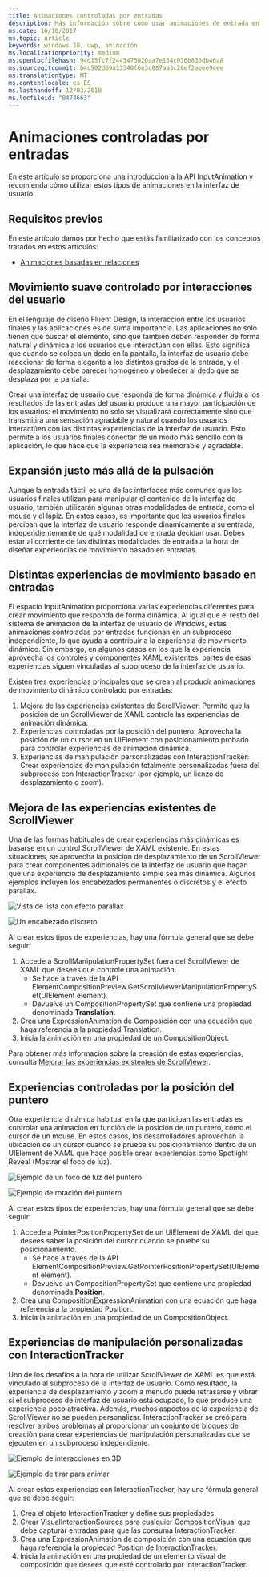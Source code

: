 ```yaml
---
title: Animaciones controladas por entradas
description: Más información sobre cómo usar animaciones de entrada en la interfaz de usuario de tu aplicación.
ms.date: 10/10/2017
ms.topic: article
keywords: windows 10, uwp, animación
ms.localizationpriority: medium
ms.openlocfilehash: 94d15fc7f2443475020aa7e134c076b833db46a8
ms.sourcegitcommit: b4c502d69a13340f6e3c887aa3c26ef2aeee9cee
ms.translationtype: MT
ms.contentlocale: es-ES
ms.lasthandoff: 12/03/2018
ms.locfileid: "8474663"
---
```

# <a name="input-driven-animations"></a>Animaciones controladas por entradas

En este artículo se proporciona una introducción a la API InputAnimation y recomienda cómo utilizar estos tipos de animaciones en la interfaz de usuario.

## <a name="prerequisites"></a>Requisitos previos

En este artículo damos por hecho que estás familiarizado con los conceptos tratados en estos artículos:

- [Animaciones basadas en relaciones](relation-animations.md)

## <a name="smooth-motion-driven-from-user-interactions"></a>Movimiento suave controlado por interacciones del usuario

En el lenguaje de diseño Fluent Design, la interacción entre los usuarios finales y las aplicaciones es de suma importancia. Las aplicaciones no solo tienen que buscar el elemento, sino que también deben responder de forma natural y dinámica a los usuarios que interactúan con ellas. Esto significa que cuando se coloca un dedo en la pantalla, la interfaz de usuario debe reaccionar de forma elegante a los distintos grados de la entrada, y el desplazamiento debe parecer homogéneo y obedecer al dedo que se desplaza por la pantalla.

Crear una interfaz de usuario que responda de forma dinámica y fluida a los resultados de las entradas del usuario produce una mayor participación de los usuarios: el movimiento no solo se visualizará correctamente sino que transmitirá una sensación agradable y natural cuando los usuarios interactúen con las distintas experiencias de la interfaz de usuario. Esto permite a los usuarios finales conectar de un modo más sencillo con la aplicación, lo que hace que la experiencia sea memorable y agradable.

## <a name="expanding-past-just-touch"></a>Expansión justo más allá de la pulsación

Aunque la entrada táctil es una de las interfaces más comunes que los usuarios finales utilizan para manipular el contenido de la interfaz de usuario, también utilizarán algunas otras modalidades de entrada, como el mouse y el lápiz. En estos casos, es importante que los usuarios finales perciban que la interfaz de usuario responde dinámicamente a su entrada, independientemente de qué modalidad de entrada decidan usar. Debes estar al corriente de las distintas modalidades de entrada a la hora de diseñar experiencias de movimiento basado en entradas.

## <a name="different-input-driven-motion-experiences"></a>Distintas experiencias de movimiento basado en entradas

El espacio InputAnimation proporciona varias experiencias diferentes para crear movimiento que responda de forma dinámica. Al igual que el resto del sistema de animación de la interfaz de usuario de Windows, estas animaciones controladas por entradas funcionan en un subproceso independiente, lo que ayuda a contribuir a la experiencia de movimiento dinámico. Sin embargo, en algunos casos en los que la experiencia aprovecha los controles y componentes XAML existentes, partes de esas experiencias siguen vinculadas al subproceso de la interfaz de usuario.

Existen tres experiencias principales que se crean al producir animaciones de movimiento dinámico controlado por entradas:

1. Mejora de las experiencias existentes de ScrollViewer: Permite que la posición de un ScrollViewer de XAML controle las experiencias de animación dinámica.
1. Experiencias controladas por la posición del puntero: Aprovecha la posición de un cursor en un UIElement con posicionamiento probado para controlar experiencias de animación dinámica.
1. Experiencias de manipulación personalizadas con InteractionTracker: Crear experiencias de manipulación totalmente personalizadas fuera del subproceso con InteractionTracker (por ejemplo, un lienzo de desplazamiento o zoom).

## <a name="enhancing-existing-scrollviewer-experiences"></a>Mejora de las experiencias existentes de ScrollViewer

Una de las formas habituales de crear experiencias más dinámicas es basarse en un control ScrollViewer de XAML existente. En estas situaciones, se aprovecha la posición de desplazamiento de un ScrollViewer para crear componentes adicionales de la interfaz de usuario que hagan que una experiencia de desplazamiento simple sea más dinámica. Algunos ejemplos incluyen los encabezados permanentes o discretos y el efecto parallax.

![Vista de lista con efecto parallax](images/animation/parallax.gif)

![Un encabezado discreto](images/animation/shy-header.gif)

Al crear estos tipos de experiencias, hay una fórmula general que se debe seguir:

1. Accede a ScrollManipulationPropertySet fuera del ScrollViewer de XAML que desees que controle una animación.
    - Se hace a través de la API ElementCompositionPreview.GetScrollViewerManipulationPropertySet(UIElement element).
    - Devuelve un CompositionPropertySet que contiene una propiedad denominada **Translation**.
1. Crea una ExpressionAnimation de Composición con una ecuación que haga referencia a la propiedad Translation.
1. Inicia la animación en una propiedad de un CompositionObject.

Para obtener más información sobre la creación de estas experiencias, consulta [Mejorar las experiencias existentes de ScrollViewer](scroll-input-animations.md).

## <a name="pointer-position-driven-experiences"></a>Experiencias controladas por la posición del puntero

Otra experiencia dinámica habitual en la que participan las entradas es controlar una animación en función de la posición de un puntero, como el cursor de un mouse. En estos casos, los desarrolladores aprovechan la ubicación de un cursor cuando se prueba su posicionamiento dentro de un UIElement de XAML que hace posible crear experiencias como Spotlight Reveal (Mostrar el foco de luz).

![Ejemplo de un foco de luz del puntero](images/animation/spotlight-reveal.gif)

![Ejemplo de rotación del puntero](images/animation/pointer-rotate.gif)

Al crear estos tipos de experiencias, hay una fórmula general que se debe seguir:

1. Accede a PointerPositionPropertySet de un UIElement de XAML del que desees saber la posición del cursor cuando se pruebe su posicionamiento.
    - Se hace a través de la API ElementCompositionPreview.GetPointerPositionPropertySet(UIElement element).
    - Devuelve un CompositionPropertySet que contiene una propiedad denominada **Position**.
1. Crea una CompositionExpressionAnimation con una ecuación que haga referencia a la propiedad Position.
1. Inicia la animación en una propiedad de un CompositionObject.

## <a name="custom-manipulation-experiences-with-interactiontracker"></a>Experiencias de manipulación personalizadas con InteractionTracker

Uno de los desafíos a la hora de utilizar ScrollViewer de XAML es que está vinculado al subproceso de la interfaz de usuario. Como resultado, la experiencia de desplazamiento y zoom a menudo puede retrasarse y vibrar si el subproceso de interfaz de usuario está ocupado, lo que produce una experiencia poco atractiva. Además, muchos aspectos de la experiencia de ScrollViewer no se pueden personalizar. InteractionTracker se creó para resolver ambos problemas al proporcionar un conjunto de bloques de creación para crear experiencias de manipulación personalizadas que se ejecuten en un subproceso independiente.

![Ejemplo de interacciones en 3D](images/animation/interactions-3d.gif)

![Ejemplo de tirar para animar](images/animation/pull-to-animate.gif)

Al crear estos experiencias con InteractionTracker, hay una fórmula general que se debe seguir:

1. Crea el objeto InteractionTracker y define sus propiedades.
1. Crear VisualInteractionSources para cualquier CompositionVisual que debe capturar entradas para que las consuma InteractionTracker.
1. Crea una ExpressionAnimation de composición con una ecuación que haga referencia la propiedad Position de InteractionTracker.
1. Inicia la animación en una propiedad de un elemento visual de composición que desees que esté controlado por InteractionTracker.
